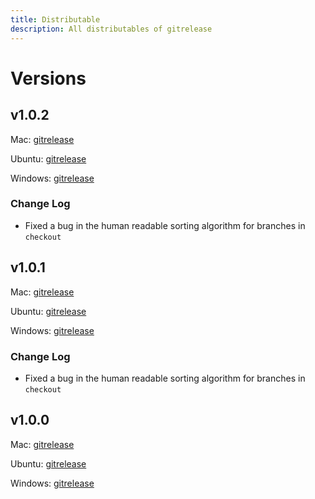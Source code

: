 ```yaml
---
title: Distributable
description: All distributables of gitrelease
---
```


# Versions
## v1.0.2
Mac: [gitrelease](https://gitrelease-py.s3-us-west-1.amazonaws.com/mac/1.0.2/gitrelease)

Ubuntu: [gitrelease](https://gitrelease-py.s3-us-west-1.amazonaws.com/ubuntu/1.0.2/gitrelease)

Windows: [gitrelease](https://gitrelease-py.s3-us-west-1.amazonaws.com/windows/1.0.2/gitrelease.exe)
### Change Log
* Fixed a bug in the human readable sorting algorithm for branches in `checkout`

## v1.0.1
Mac: [gitrelease](https://gitrelease-py.s3-us-west-1.amazonaws.com/mac/1.0.1/gitrelease)

Ubuntu: [gitrelease](https://gitrelease-py.s3-us-west-1.amazonaws.com/ubuntu/1.0.1/gitrelease)

Windows: [gitrelease](https://gitrelease-py.s3-us-west-1.amazonaws.com/windows/1.0.1/gitrelease.exe)
### Change Log
* Fixed a bug in the human readable sorting algorithm for branches in `checkout`

## v1.0.0
Mac: [gitrelease](https://gitrelease-py.s3-us-west-1.amazonaws.com/mac/1.0.0/gitrelease)

Ubuntu: [gitrelease](https://gitrelease-py.s3-us-west-1.amazonaws.com/ubuntu/1.0.0/gitrelease)

Windows: [gitrelease](https://gitrelease-py.s3-us-west-1.amazonaws.com/windows/1.0.0/gitrelease.exe)
